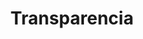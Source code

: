---
title: 'Transparencia'
description: 'Mantenemos una comunicación clara y honesta con nuestros clientes, procurando mantener al tanto de todo al cliente.'
image: '/icons/transparencia.svg'
---